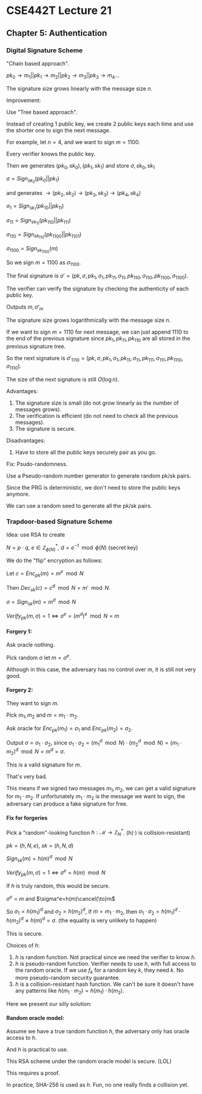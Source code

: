 # CSE442T Lecture 21

## Chapter 5: Authentication

### Digital Signature Scheme

"Chain based approach".

$pk_0\to m_1||pk_1\to m_2||pk_2\to m_3||pk_3\to m_4\dots$

The signature size grows linearly with the message size $n$.

Improvement:

Use "Tree based approach".

Instead of creating 1 public key, we create 2 public keys each time and use the shorter one to sign the next message.

For example, let $n=4$, and we want to sign $m=1100$.

Every verifier knows the public key.

Then we generates $(pk_0,sk_0),(pk_1,sk_1)$ and store $\sigma, sk_0,sk_1$

$\sigma=Sign_{sk_0}(pk_0||pk_1)$

and generates $\to (pk_2,sk_2)\to (pk_3,sk_3)\to (pk_4,sk_4)$

$\sigma_1=Sign_{sk_1}(pk_{10}||pk_{11})$

$\sigma_{11}=Sign_{sk_{11}}(pk_{110}||pk_{111})$

$\sigma_{110}=Sign_{sk_{110}}(pk_{1100}||pk_{1101})$

$\sigma_{1100}=Sign_{sk_{1100}}(m)$

So we sign $m=1100$ as $\sigma_{1100}$.

The final signature is $\sigma'=(pk,\sigma,pk_1,\sigma_1,pk_{11},\sigma_{11},pk_{110},\sigma_{110},pk_{1100},\sigma_{1100})$.

The verifier can verify the signature by checking the authenticity of each public key.

Outputs $m,\sigma'_m$

The signature size grows logarithmically with the message size $n$.

If we want to sign $m=1110$ for next message, we can just append $1110$ to the end of the previous signature since $pk_1,pk_{11},pk_{110}$ are all stored in the previous signature tree.

So the next signature is $\sigma'_{1110}=(pk,\sigma,pk_1,\sigma_1,pk_{11},\sigma_{11},pk_{111},\sigma_{111},pk_{1110},\sigma_{1110})$.

The size of the next signature is still $O(\log n)$.

Advantages:

1. The signature size is small (do not grow linearly as the number of messages grows).
2. The verification is efficient (do not need to check all the previous messages).
3. The signature is secure.

Disadvantages:

1. Have to store all the public keys securely pair as you go.

Fix: Psudo-randomness.

Use a Pseudo-random number generator to generate random pk/sk pairs.

Since the PRG is deterministic, we don't need to store the public keys anymore.

We can use a random seed to generate all the pk/sk pairs.

### Trapdoor-based Signature Scheme

Idea: use RSA to create

$N=p\cdot q$, $e\in\mathbb{Z}_{\phi(N)}^*$, $d=e^{-1}\mod\phi(N)$ (secret key)

We do the "flip" encryption as follows:

Let $c=Enc_{pk}(m)=m^e\mod N$

Then $Dec_{sk}(c)=c^d\mod N=m'\mod N$.

$\sigma=Sign_{sk}(m)=m^d\mod N$

$Verify_{pk}(m,\sigma)=1\iff \sigma^e=(m^d)^e\mod N=m$

#### Forgery 1: 

Ask oracle nothing.

Pick random $\sigma$ let $m=\sigma^e$.

Although in this case, the adversary has no control over $m$, it is still not very good.

#### Forgery 2:

They want to sign $m$.

Pick $m_1,m_2$ and $m=m_1\cdot m_2$.

Ask oracle for $Enc_{pk}(m_1)=\sigma_1$ and $Enc_{pk}(m_2)=\sigma_2$.

Output $\sigma=\sigma_1\cdot\sigma_2$, since $\sigma_1\cdot\sigma_2=(m_1^d\mod N)\cdot(m_2^d\mod N)=(m_1\cdot m_2)^d\mod N=m^d=\sigma$.

This is a valid signature for $m$.

That's very bad.

This means if we signed two messages $m_1,m_2$, we can get a valid signature for $m_1\cdot m_2$. If unfortunately $m_1\cdot m_2$ is the message we want to sign, the adversary can produce a fake signature for free.

#### Fix for forgeries

Pick a "random"-looking function $h:\mathcal{M}\to\mathbb{Z}_N^*$. ($h(\cdot)$ is collision-resistant)

$pk=(h,N,e)$, $sk=(h,N,d)$

$Sign_{sk}(m)=h(m)^d\mod N$

$Verify_{pk}(m,\sigma)=1\iff \sigma^e=h(m)\mod N$

If $h$ is truly random, this would be secure.

$\sigma^e=m$ and $\sigma^e=h(m)\cancel{\to}m$

So $\sigma_1=h(m_1)^d$ and $\sigma_2=h(m_2)^d$, If $m=m_1\cdot m_2$, then $\sigma_1\cdot\sigma_2=h(m_1)^d\cdot h(m_2)^d\neq h(m)^d=\sigma$. (the equality is very unlikely to happen)

This is secure.

Choices of $h$:

1. $h$ is random function. Not practical since we need the verifier to know $h$.
2. $h$ is pseudo-random function. Verifier needs to use $h$, with full access to the random oracle. If we use $f_k$ for a random key $k$, they need $k$. No more pseudo-random security guarantee.
3. $h$ is a collision-resistant hash function. We can't be sure it doesn't have any patterns like $h(m_1\cdot m_2)=h(m_1)\cdot h(m_2)$.

Here we present our silly solution:

#### Random oracle model:

Assume we have a true random function $h$, the adversary only has oracle access to $h$.

And $h$ is practical to use.

This RSA scheme under the random oracle model is secure. (LOL)

This requires a proof.

In practice, SHA-256 is used as $h$. Fun, no one really finds a collision yet.
